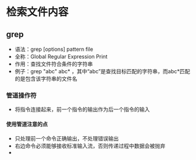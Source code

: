 # 检索文件内容

## grep

* 语法：grep \[options\] pattern file
* 全称：Global Regular Expression Print
* 作用：查找文件符合条件的字符串
* 例子：grep "abc" abc\* ，其中“abc”是查找目标匹配的字符串，而abc\*匹配的是包含该字符串的文件名

### 管道操作符

* 将指令连接起来，前一个指令的输出作为后一个指令的输入

####  使用管道注意的点

* 只处理前一个命令正确输出，不处理错误输出
* 右边命令必须能够接收标准输入流，否则传递过程中数据会被抛弃
* 


